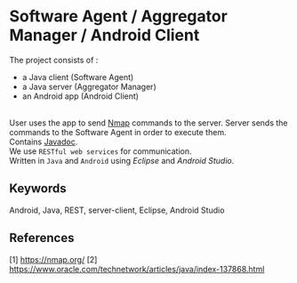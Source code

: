 # Software Agent / Aggregator Manager / Android Client
The project consists of :
- a Java client (Software Agent)
- a Java server (Aggregator Manager)
- an Android app (Android Client)

<br/>User uses the app to send [Nmap](https://nmap.org/) commands to the server. Server sends the commands to the Software Agent in order to execute them.<br/>
Contains [Javadoc](https://www.oracle.com/technetwork/articles/java/index-137868.html).<br/>
We use `RESTful web services` for communication.<br/>
Written in `Java` and `Android` using _Eclipse_ and _Android Studio_.

## Keywords
Android, Java, REST, server-client, Eclipse, Android Studio

## References
[1] https://nmap.org/
[2] https://www.oracle.com/technetwork/articles/java/index-137868.html
